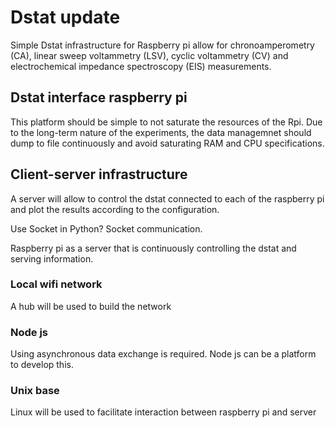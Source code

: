 # Dstat update

Simple Dstat infrastructure for Raspberry pi allow for chronoamperometry (CA), linear sweep voltammetry (LSV), cyclic voltammetry (CV) and electrochemical impedance spectroscopy (EIS) measurements.

## Dstat interface raspberry pi

This platform should be simple to not saturate the resources of the Rpi.
Due to the long-term nature of the experiments, the data managemnet should dump to file continuously and avoid saturating RAM and CPU specifications.

## Client-server infrastructure

A server will allow to control the dstat connected to each of the raspberry pi and plot the results according to the configuration.

Use Socket in Python?
Socket communication.

Raspberry pi as a server that is continuously controlling the dstat and serving information.


### Local wifi network

A hub will be used to build the network


### Node js

Using asynchronous data exchange is required. Node js can be a platform to develop this.

### Unix base

Linux will be used to facilitate interaction between raspberry pi and server